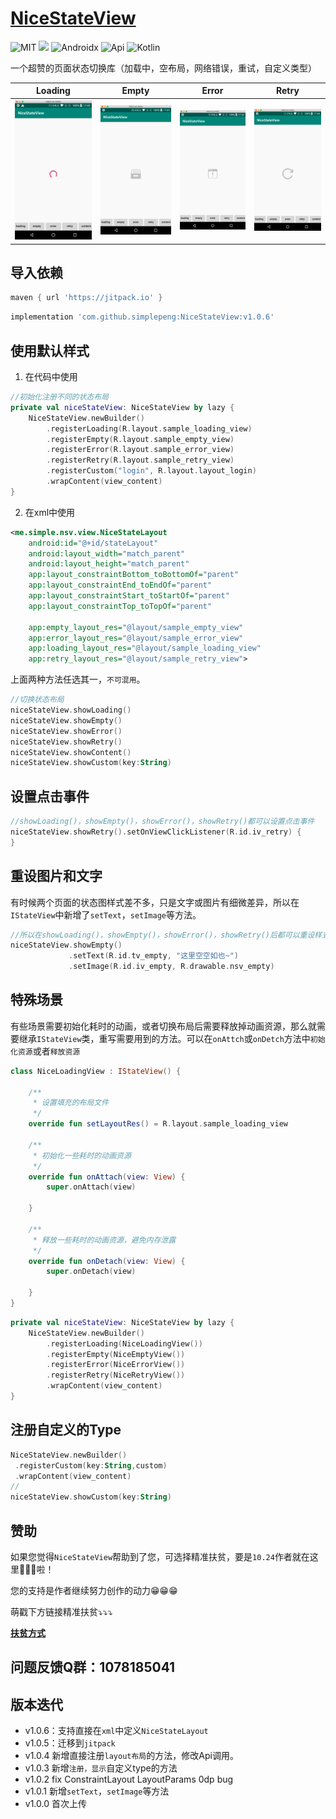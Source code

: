 # **[NiceStateView](https://github.com/simplepeng/NiceStateView)**

![MIT](https://img.shields.io/badge/License-MIT-orange?style=flat-square)  [![](https://jitpack.io/v/simplepeng/NiceStateView.svg)](https://jitpack.io/#simplepeng/NiceStateView)  ![Androidx](https://img.shields.io/badge/Androidx-Yes-blue?style=flat-square)  ![Api](https://img.shields.io/badge/Api-14+-blueviolet?style=flat-square)  ![Kotlin](https://img.shields.io/badge/Kotlin-Yes-ff6984?style=flat-square)

一个超赞的页面状态切换库（加载中，空布局，网络错误，重试，自定义类型）

| Loading | Empty | Error | Retry |
| ------- | ----- | ----- | ----- |
| ![](images/img_loading.png) | ![](images/img_empty.png) | ![](images/img_error.png) | ![](images/img_retry.png) |

## 导入依赖

```groovy
maven { url 'https://jitpack.io' }
```

```groovy
implementation 'com.github.simplepeng:NiceStateView:v1.0.6'
```

## 使用默认样式

1. 在代码中使用

```kotlin
//初始化注册不同的状态布局
private val niceStateView: NiceStateView by lazy {
    NiceStateView.newBuilder()
        .registerLoading(R.layout.sample_loading_view)
        .registerEmpty(R.layout.sample_empty_view)
        .registerError(R.layout.sample_error_view)
        .registerRetry(R.layout.sample_retry_view)
        .registerCustom("login", R.layout.layout_login)
        .wrapContent(view_content)
}
```

2. 在xml中使用

```xml
<me.simple.nsv.view.NiceStateLayout
    android:id="@+id/stateLayout"
    android:layout_width="match_parent"
    android:layout_height="match_parent"
    app:layout_constraintBottom_toBottomOf="parent"
    app:layout_constraintEnd_toEndOf="parent"
    app:layout_constraintStart_toStartOf="parent"
    app:layout_constraintTop_toTopOf="parent"
    
    app:empty_layout_res="@layout/sample_empty_view"
    app:error_layout_res="@layout/sample_error_view"
    app:loading_layout_res="@layout/sample_loading_view"
    app:retry_layout_res="@layout/sample_retry_view">
```

上面两种方法任选其一，`不可混用`。

```kotlin
//切换状态布局
niceStateView.showLoading()
niceStateView.showEmpty()
niceStateView.showError()
niceStateView.showRetry()
niceStateView.showContent()
niceStateView.showCustom(key:String)
```



## 设置点击事件

```kotlin
//showLoading()，showEmpty()，showError()，showRetry()都可以设置点击事件
niceStateView.showRetry().setOnViewClickListener(R.id.iv_retry) {
}
```

## 重设图片和文字

有时候两个页面的状态图样式差不多，只是文字或图片有细微差异，所以在`IStateView`中新增了`setText`，`setImage`等方法。

```kotlin
//所以在showLoading()，showEmpty()，showError()，showRetry()后都可以重设样式
niceStateView.showEmpty()
             .setText(R.id.tv_empty, "这里空空如也~")
             .setImage(R.id.iv_empty, R.drawable.nsv_empty)
```

## 特殊场景

有些场景需要初始化耗时的动画，或者切换布局后需要释放掉动画资源，那么就需要继承`IStateView`类，重写需要用到的方法。可以在`onAttch`或`onDetch`方法中`初始化资源`或者`释放资源`

```kotlin
class NiceLoadingView : IStateView() {

    /**
     * 设置填充的布局文件
     */
    override fun setLayoutRes() = R.layout.sample_loading_view

    /**
     * 初始化一些耗时的动画资源
     */
    override fun onAttach(view: View) {
        super.onAttach(view)

    }

    /**
     * 释放一些耗时的动画资源，避免内存泄露
     */
    override fun onDetach(view: View) {
        super.onDetach(view)

    }
}
```

```kotlin
private val niceStateView: NiceStateView by lazy {
    NiceStateView.newBuilder()
        .registerLoading(NiceLoadingView())
        .registerEmpty(NiceEmptyView())
        .registerError(NiceErrorView())
        .registerRetry(NiceRetryView())
        .wrapContent(view_content)
}
```

## 注册自定义的Type

```kotlin
NiceStateView.newBuilder()
 .registerCustom(key:String,custom)
 .wrapContent(view_content)
//
niceStateView.showCustom(key:String)
```

## 赞助

如果您觉得`NiceStateView`帮助到了您，可选择精准扶贫，要是`10.24`作者就在这里🙇🙇🙇啦！

您的支持是作者继续努力创作的动力😁😁😁

萌戳下方链接精准扶贫⤵️⤵️⤵️

**[扶贫方式](https://simplepeng.github.io/merge_pay_code/)**

## 问题反馈Q群：1078185041

## 版本迭代

* v1.0.6：支持直接在`xml`中定义`NiceStateLayout`
* v1.0.5：迁移到`jitpack`
* v1.0.4 新增直接注册`layout布局`的方法，修改Api调用。
* v1.0.3 新增`注册，显示`自定义type的方法
* v1.0.2 fix ConstraintLayout LayoutParams 0dp bug
* v1.0.1 新增`setText`，`setImage`等方法
* v1.0.0 首次上传